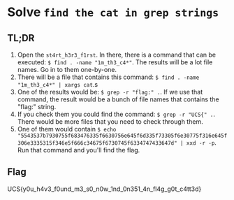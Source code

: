 # Solve `find the cat in grep strings`

## TL;DR

1. Open the `st4rt_h3r3_f1rst`. In there, there is a command that can be executed: `$ find . -name "1m_th3_c4*"`. The results will be a lot file names. Go in to them one-by-one.
2. There will be a file that contains this command: `$ find . -name "1m_th3_c4*" | xargs cat`.s
3. One of the results would be: `$ grep -r "flag:" .`. If we use that command, the result would be a bunch of file names that contains the "flag:" string.
4. If you check them you could find the command: `$ grep -r "UCS{" .`. There would be more files that you need to check through them.
5. One of them would contain `$ echo "5543537b7930755f683476335f6630756e645f6d335f73305f6e30775f316e645f306e3335315f346e5f666c34675f6730745f6334747433647d" | xxd -r -p`. Run that command and you'll find the flag.

## Flag

UCS{y0u_h4v3_f0und_m3_s0_n0w_1nd_0n351_4n_fl4g_g0t_c4tt3d}
